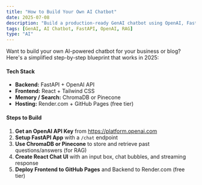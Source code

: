 ```yaml
---
title: "How to Build Your Own AI Chatbot"
date: 2025-07-08
description: "Build a production-ready GenAI chatbot using OpenAI, FastAPI, and React in 2025."
tags: [GenAI, AI Chatbot, FastAPI, OpenAI, RAG]
type: "AI"
---
```


Want to build your own AI-powered chatbot for your business or blog? Here's a simplified step-by-step blueprint that works in 2025:

#### Tech Stack

- **Backend:** FastAPI + OpenAI API
- **Frontend:** React + Tailwind CSS
- **Memory / Search:** ChromaDB or Pinecone
- **Hosting:** Render.com + GitHub Pages (free tier)

#### Steps to Build

1. **Get an OpenAI API Key** from https://platform.openai.com
2. **Setup FastAPI App** with a `/chat` endpoint
3. **Use ChromaDB or Pinecone** to store and retrieve past questions/answers (for RAG)
4. **Create React Chat UI** with an input box, chat bubbles, and streaming response
5. **Deploy Frontend to GitHub Pages** and Backend to Render.com (free tier)


